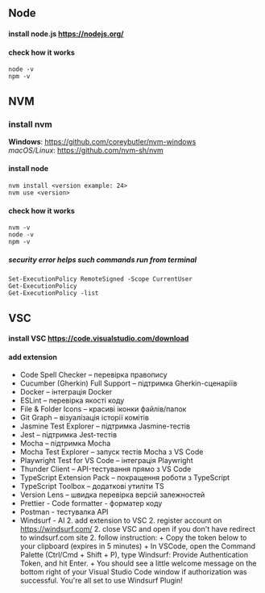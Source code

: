 ## Node

#### install node.js https://nodejs.org/

#### check how it works

```
node -v
npm -v
```

## NVM

### install nvm

**Windows**: https://github.com/coreybutler/nvm-windows  
_macOS/Linux_: https://github.com/nvm-sh/nvm

#### install node

```
nvm install <version example: 24>
nvm use <version>
```

#### check how it works

```
nvm -v
node -v
npm -v
```

##### security error helps such commands run from terminal

```
Set-ExecutionPolicy RemoteSigned -Scope CurrentUser
Get-ExecutionPolicy
Get-ExecutionPolicy -list
```

## VSC

#### install VSC https://code.visualstudio.com/download

#### add extension

- Code Spell Checker – перевірка правопису
- Cucumber (Gherkin) Full Support – підтримка Gherkin-сценаріїв
- Docker – інтеграція Docker
- ESLint – перевірка якості коду
- File & Folder Icons – красиві іконки файлів/папок
- Git Graph – візуалізація історії комітів
- Jasmine Test Explorer – підтримка Jasmine-тестів
- Jest – підтримка Jest-тестів
- Mocha – підтримка Mocha
- Mocha Test Explorer – запуск тестів Mocha з VS Code
- Playwright Test for VS Code – інтеграція Playwright
- Thunder Client – API-тестування прямо з VS Code
- TypeScript Extension Pack – покращення роботи з TypeScript
- TypeScript Toolbox – додаткові утиліти TS
- Version Lens – швидка перевірка версій залежностей
- Prettier - Code formatter - форматер коду
- Postman - тестувалка API
- Windsurf - AI
  2.  add extension to VSC
  2.  register account on https://windsurf.com/
  2.  close VSC and open if you don't have redirect to windsurf.com site
  2.  follow instruction:
      + Copy the token below to your clipboard (expires in 5 minutes)
      + In VSCode, open the Command Palette (Ctrl/Cmd + Shift + P), type Windsurf: Provide Authentication Token, and hit Enter.
      + You should see a little welcome message on the bottom right of your Visual Studio Code window if authorization was successful. You're all set to use Windsurf Plugin!
